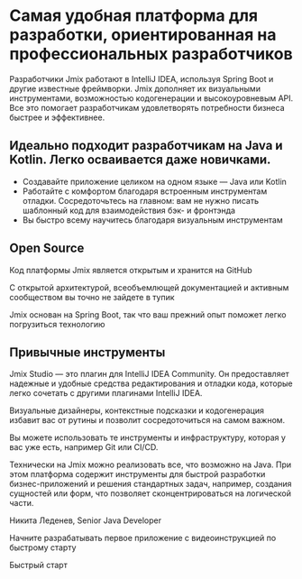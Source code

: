 # Самая удобная платформа для разработки, ориентированная на профессиональных разработчиков

Разработчики Jmix работают в IntelliJ IDEA, используя Spring Boot и другие известные фреймворки. Jmix дополняет их визуальными инструментами, возможностью кодогенерации и высокоуровневым API. Все это помогает разработчикам удовлетворять потребности бизнеса быстрее и эффективнее.

## Идеально подходит разработчикам на Java и Kotlin. Легко осваивается даже новичками.

- Создавайте приложение целиком на одном языке — Java или Kotlin
- Работайте с комфортом благодаря встроенным инструментам отладки. Сосредоточьтесь на главном: вам не нужно писать шаблонный код для взаимодействия бэк- и фронтэнда
- Вы быстро всему научитесь благодаря визуальным инструментам

## Open Source

Код платформы Jmix является открытым и хранится на GitHub

С открытой архитектурой, всеобъемлющей документацией и активным сообществом вы точно не зайдете в тупик 

Jmix основан на Spring Boot, так что ваш прежний опыт поможет легко погрузиться  технологию


## Привычные инструменты

Jmix Studio — это плагин для IntelliJ IDEA Community. Он предоставляет надежные и удобные средства редактирования и отладки кода, которые легко сочетать с другими плагинами IntelliJ IDEA.

Визуальные дизайнеры, контекстные подсказки и кодогенерация избавит вас от рутины и позволит сосредоточиться на самом важном.

Вы можете использовать те инструменты и инфраструктуру, которая у вас уже есть, например Git или CI/CD.


Технически на Jmix можно реализовать все, что возможно на Java. При этом платформа содержит инструменты для быстрой разработки бизнес-приложений и решения стандартных задач, например, создания сущностей или форм, что позволяет сконцентрироваться на логической части.

Никита Леденев, Senior Java Developer

Начните разрабатывать первое приложение с видеоинструкцией по быстрому старту

Быстрый старт
